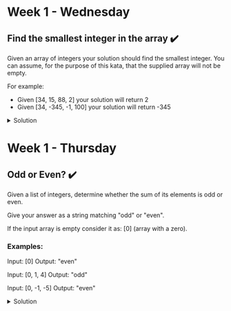 # Week 1 - Wednesday

## Find the smallest integer in the array ✔️

Given an array of integers your solution should find the smallest integer. 
You can assume, for the purpose of this kata, that the supplied array will not be empty.

For example:

- Given [34, 15, 88, 2] your solution will return 2
- Given [34, -345, -1, 100] your solution will return -345

<details>
  <summary>Solution</summary>
  
  ```js
  
    findSmallestInt(args) {
      return Math.min(...args);
    }
  ```

</details>

# Week 1 - Thursday

## Odd or Even? ✔️

Given a list of integers, determine whether the sum of its elements is odd or even.

Give your answer as a string matching "odd" or "even".

If the input array is empty consider it as: [0] (array with a zero).

### Examples:

Input: [0]
Output: "even"

Input: [0, 1, 4]
Output: "odd"

Input: [0, -1, -5]
Output: "even"

<details>
  <summary>Solution</summary>
  
  ```js
     
      function oddOrEven(arr) {
          return arr.length == 0 ? 'even' : arr.reduce((acc, el) => acc += el) % 2 == 0 ? 'even' : 'odd';
      }
  
  ```

</details>

